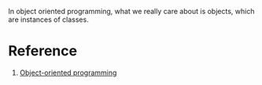 
In object oriented programming, what we really care about is objects, which are instances of classes.

# Reference
1. [Object-oriented programming](https://en.wikipedia.org/wiki/Object-oriented_programming)
